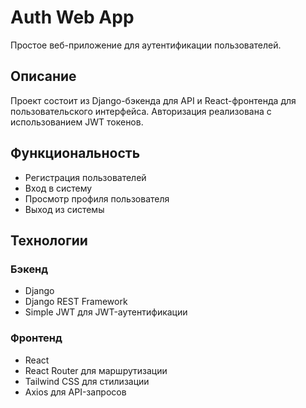 # Auth Web App

Простое веб-приложение для аутентификации пользователей.

## Описание

Проект состоит из Django-бэкенда для API и React-фронтенда для пользовательского интерфейса. Авторизация реализована с использованием JWT токенов.

## Функциональность

- Регистрация пользователей
- Вход в систему
- Просмотр профиля пользователя
- Выход из системы

## Технологии

### Бэкенд
- Django
- Django REST Framework
- Simple JWT для JWT-аутентификации

### Фронтенд
- React
- React Router для маршрутизации
- Tailwind CSS для стилизации
- Axios для API-запросов
